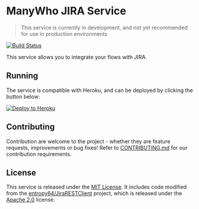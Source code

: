 ManyWho JIRA Service
====================

> This service is currently in development, and not yet recommended for use in production environments

[![Build Status](https://travis-ci.org/manywho/service-jira.svg?branch=develop)](https://travis-ci.org/manywho/service-jira)

This service allows you to integrate your flows with JIRA.

## Running

The service is compatible with Heroku, and can be deployed by clicking the button below:

[![Deploy to Heroku](https://www.herokucdn.com/deploy/button.svg)](https://heroku.com/deploy?template=https://github.com/manywho/service-jira/tree/develop)

## Contributing

Contribution are welcome to the project - whether they are feature requests, improvements or bug fixes! Refer to 
[CONTRIBUTING.md](CONTRIBUTING.md) for our contribution requirements.

## License

This service is released under the [MIT License](https://opensource.org/licenses/MIT). It includes code modified from 
the [entropy64/JiraRESTClient](https://github.com/entropy64/JiraRESTClient) project, which is released under 
the [Apache 2.0](https://opensource.org/licenses/Apache-2.0) license.
